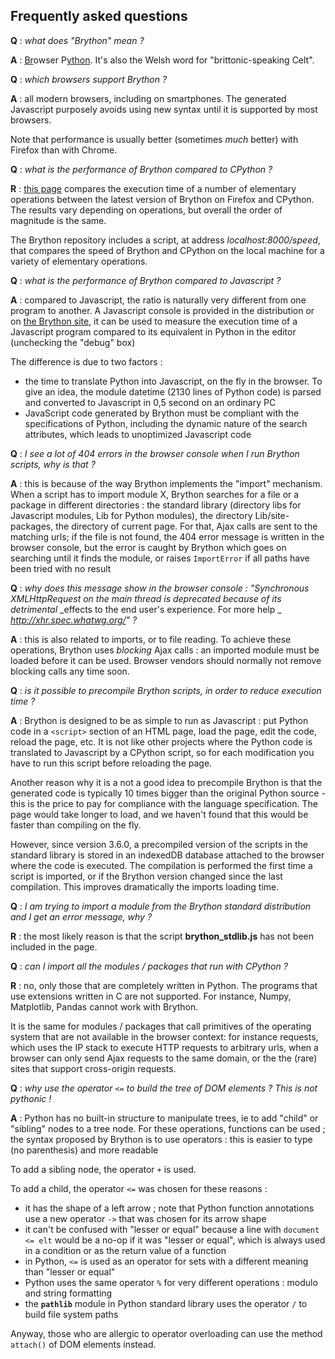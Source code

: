 Frequently asked questions
--------------------------

__Q__ : _what does "Brython" mean ?_

__A__ : <u>Br</u>owser P<u>ython</u>. It's also the Welsh word for
"brittonic-speaking Celt".

__Q__ : _which browsers support Brython ?_

__A__ : all modern browsers, including on smartphones. The generated
Javascript purposely avoids using new syntax until it is supported by most
browsers.

Note that performance is usually better (sometimes _much_ better) with
Firefox than with Chrome.

__Q__ : _what is the performance of Brython compared to CPython ?_

__R__ : [this page](../../speed_results.html) compares the execution time of a
number of elementary operations between the latest version of Brython on
Firefox and CPython. The results vary depending on operations, but overall
the order of magnitude is the same.

The Brython repository includes a script, at address _localhost:8000/speed_,
that compares the speed of Brython and CPython on the local machine for a
variety of elementary operations.

__Q__ : _what is the performance of Brython compared to Javascript ?_

__A__ : compared to Javascript, the ratio is naturally very different from one
program to another. A Javascript console is provided in the distribution or on
[the Brython site](http://brython.info/tests/js_console.html), it can be used
to measure the execution time of a Javascript program compared to its
equivalent in Python in the editor (unchecking the "debug" box)

The difference is due to two factors :

- the time to translate Python into Javascript, on the fly in the browser. To
give an idea, the module datetime (2130 lines of Python code) is parsed and
converted to Javascript in 0,5 second on an ordinary PC
- JavaScript code generated by Brython must be compliant with the
specifications of Python, including the dynamic nature of the search
attributes, which leads to unoptimized Javascript code

__Q__ : _I see a lot of 404 errors in the browser console when I run Brython_
_scripts, why is that ?_

__A__ : this is because of the way Brython implements the "import" mechanism.
When a script has to import module X, Brython searches for a file or a package
in different directories : the standard library (directory libs for Javascript
modules, Lib for Python modules), the directory Lib/site-packages, the
directory of current page. For that, Ajax calls are sent to the matching urls;
if the file is not found, the 404 error message is written in the browser
console, but the error is caught by Brython which goes on searching until it
finds the module, or raises `ImportError` if all paths have been tried with no
result

__Q__ : _why does this message show in the browser console : "Synchronous_
_XMLHttpRequest on the main thread is deprecated because of its detrimental_
_effects to the end user's experience. For more help _
_http://xhr.spec.whatwg.org/" ?_

__A__ : this is also related to imports, or to file reading. To achieve these
operations, Brython uses _blocking_ Ajax calls : an imported module must be
loaded before it can be used. Browser vendors should normally not remove
blocking calls any time soon.

__Q__ : _is it possible to precompile Brython scripts, in order to reduce_
_execution time ?_

__A__ : Brython is designed to be as simple to run as Javascript : put Python
code in a `<script>` section of an HTML page, load the page, edit the code,
reload the page, etc. It is not like other projects where the Python code is
translated to Javascript by a CPython script, so for each modification you
have to run this script before reloading the page.

Another reason why it is a not a good idea to precompile Brython is that the
generated code is typically 10 times bigger than the original Python source -
this is the price to pay for compliance with the language specification. The
page would take longer to load, and we haven't found that this would be faster
than compiling on the fly.

However, since version 3.6.0, a precompiled version of the scripts in the
standard library is stored in an indexedDB database attached to the browser
where the code is executed. The compilation is performed the first time a
script is imported, or if the Brython version changed since the last
compilation. This improves dramatically the imports loading time.

__Q__ : _I am trying to import a module from the Brython standard distribution_
_and I get an error message, why ?_

__R__ : the most likely reason is that the script __brython_stdlib.js__
has not been included in the page.

__Q__ : _can I import all the modules / packages that run with CPython ?_

__R__ : no, only those that are completely written in Python. The programs
that use extensions written in C are not supported. For instance, Numpy,
Matplotlib, Pandas cannot work with Brython.

It is the same for modules / packages that call primitives of the operating
system that are not available in the browser context: for instance requests,
which uses the IP stack to execute HTTP requests to arbitrary urls, when a
browser can only send Ajax requests to the same domain, or the the (rare)
sites that support cross-origin requests.

__Q__ : _why use the operator `<=` to build the tree of DOM elements ? This_
_is not pythonic !_

__A__ : Python has no built-in structure to manipulate trees, ie to add
"child" or "sibling" nodes to a tree node. For these operations, functions
can be used ; the syntax proposed by Brython is to use operators : this is
easier to type (no parenthesis) and more readable

To add a sibling node, the operator `+` is used.

To add a child, the operator `<=` was chosen for these reasons :

- it has the shape of a left arrow ; note that Python function annotations use
  a new operator `->` that was chosen for its arrow shape
- it can't be confused with "lesser or equal" because a line with
  `document <= elt` would be a no-op if it was "lesser or equal", which is
  always used in a condition or as the return value of a function
- in Python, `<=` is used as an operator for sets with a different meaning
  than "lesser or equal"
- Python uses the same operator `%` for very different operations : modulo
  and string formatting
- the __`pathlib`__ module in Python standard library uses the operator `/`
  to build file system paths

Anyway, those who are allergic to operator overloading can use the method
`attach()` of DOM elements instead.